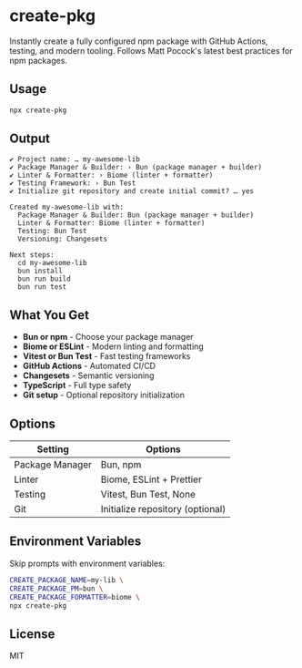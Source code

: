 # create-pkg

Instantly create a fully configured npm package with GitHub Actions, testing, and modern tooling. Follows Matt Pocock's latest best practices for npm packages.

## Usage

```bash
npx create-pkg
```

## Output

```
✔ Project name: … my-awesome-lib
✔ Package Manager & Builder: › Bun (package manager + builder)
✔ Linter & Formatter: › Biome (linter + formatter)
✔ Testing Framework: › Bun Test
✔ Initialize git repository and create initial commit? … yes

Created my-awesome-lib with:
  Package Manager & Builder: Bun (package manager + builder)
  Linter & Formatter: Biome (linter + formatter)
  Testing: Bun Test
  Versioning: Changesets

Next steps:
  cd my-awesome-lib
  bun install
  bun run build
  bun run test
```

## What You Get

- **Bun or npm** - Choose your package manager
- **Biome or ESLint** - Modern linting and formatting
- **Vitest or Bun Test** - Fast testing frameworks
- **GitHub Actions** - Automated CI/CD
- **Changesets** - Semantic versioning
- **TypeScript** - Full type safety
- **Git setup** - Optional repository initialization

## Options

| Setting | Options |
|---------|---------|
| Package Manager | Bun, npm |
| Linter | Biome, ESLint + Prettier |
| Testing | Vitest, Bun Test, None |
| Git | Initialize repository (optional) |

## Environment Variables

Skip prompts with environment variables:

```bash
CREATE_PACKAGE_NAME=my-lib \
CREATE_PACKAGE_PM=bun \
CREATE_PACKAGE_FORMATTER=biome \
npx create-pkg
```

## License

MIT
